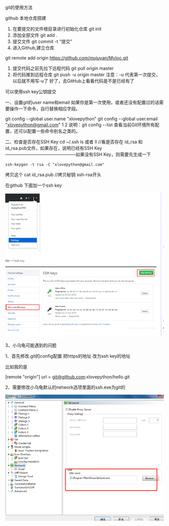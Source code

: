 git的使用方法

github 本地仓库搭建

1. 在要提交的文件根目录进行初始化仓库
   git init
2. 添加全部文件
   git add .
3. 提交文件
   git commit -t “提交”
4. 进入Github,建立仓库

git remote add origin https://github.com/mujuyan/MyIoc.git





1. 提交代码之前先拉下远程代码
   git pull origin master
2. 将代码推到远程仓库
   git push -u origin master
   注意：-u 代表第一次提交，以后就不用写-u了
   好了，去GitHub上看看代码是不是已经有了







可以使用ssh key公钥提交



一、设置git的user name和email
如果你是第一次使用，或者还没有配置过的话需要操作一下命令，自行替换相应字段。

git config --global user.name "xlovepython"
git config --global user.email  "xlovepython@gmail.com"
1
2
说明：git config --list 查看当前Git环境所有配置，还可以配置一些命令别名之类的。

二、检查是否存在SSH Key
cd ~/.ssh
ls
或者
ll
//看是否存在 id_rsa 和 id_rsa.pub文件，如果存在，说明已经有SSH Key
————————————————如果没有SSH Key，则需要先生成一下

```git
ssh-keygen -t rsa -C "xlovepython@gmail.com"
```

拷贝这个 cat id_rsa.pub
//拷贝秘钥 ssh-rsa开头



在github 下面加一个ssh key

![1587823750751](README.assets/1587823750751.png)

3、小乌龟可能遇到的问题



1、首先修改.git的config配置 把https的地址 改为ssh key的地址 

比如我的是 

[remote "origin"]
	url = git@github.com:xlovepython/hello.git



2、需要修改小乌龟默认的network选项里面的ssh.exe为git的

![1587823877684](README.assets/1587823877684.png)